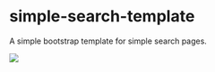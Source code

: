 # simple-search-template
A simple bootstrap template for simple search pages.

![](https://i.imgur.com/mpT5pdt.png)
